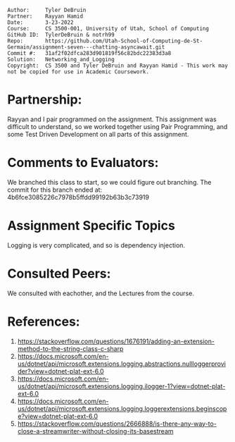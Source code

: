 ```
Author:     Tyler DeBruin
Partner:    Rayyan Hamid
Date:       3-23-2022
Course:     CS 3500-001, University of Utah, School of Computing
GitHub ID:  TylerDeBruin & notrh99
Repo:       https://github.com/Utah-School-of-Computing-de-St-Germain/assignment-seven---chatting-asyncawait.git
Commit #:   31af2f02dfca283d901819f56c82bdc22383d3a8
Solution:   Networking_and_Logging
Copyright:  CS 3500 and Tyler DeBruin and Rayyan Hamid - This work may not be copied for use in Academic Coursework.
```
# Partnership:
Rayyan and I pair programmed on the assignment. This assignment was difficult to understand, so we worked together using Pair Programming, and some Test Driven Development on all parts of this assignment.

# Comments to Evaluators:
We branched this class to start, so we could figure out branching. The commit for this branch ended at: 4b6fce3085226c7978b5ffdd99192b63b3c73919

# Assignment Specific Topics
Logging is very complicated, and so is dependency injection.

# Consulted Peers:
We consulted with eachother, and the Lectures from the course.

# References:
1. https://stackoverflow.com/questions/1676191/adding-an-extension-method-to-the-string-class-c-sharp
2. https://docs.microsoft.com/en-us/dotnet/api/microsoft.extensions.logging.abstractions.nullloggerprovider?view=dotnet-plat-ext-6.0
3. https://docs.microsoft.com/en-us/dotnet/api/microsoft.extensions.logging.ilogger-1?view=dotnet-plat-ext-6.0
4. https://docs.microsoft.com/en-us/dotnet/api/microsoft.extensions.logging.loggerextensions.beginscope?view=dotnet-plat-ext-6.0
5. https://stackoverflow.com/questions/2666888/is-there-any-way-to-close-a-streamwriter-without-closing-its-basestream